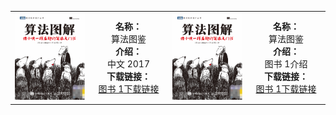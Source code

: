 |        |          |        |          |
| ------ | -------- | ------ | -------- |
| ![图书 1](book_images/算法图鉴.png)|**名称：**<br>算法图鉴<br>**介绍：**<br>中文 2017<br>**下载链接：**<br>[图书 1下载链接](https://github.com/ForsakenDelusion/AUST-CS-Plan/raw/main/res/books/算法图鉴.pdf)| ![图书 2](book_images/算法图鉴.png)| **名称：**<br>算法图鉴<br>**介绍：**<br>图书 1介绍<br>**下载链接：**<br>[图书 1下载链接](/docs/books/books_file/算法图鉴%20(Aditya%20Bhargava%20著%20袁国忠译)%20(Z-Library).pdf)|



<style type="text/css">
  table {
    table-layout: fixed;
    width: 100%;
  }
  
  td {
    width: 25%;
    text-align: center;
  }
</style>